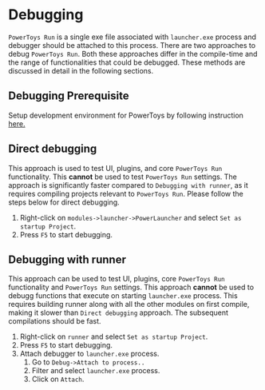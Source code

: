 # Debugging
`PowerToys Run` is a single exe file associated with `launcher.exe` process and debugger should be attached to this process. There are two approaches to debug `PowerToys Run`. Both these approaches differ in the compile-time and the range of functionalities that could be debugged. These methods are discussed in detail in the following sections.


## Debugging Prerequisite
Setup development environment for PowerToys by following instruction [here.](https://github.com/microsoft/PowerToys/tree/master/doc/devdocs#prerequisites-for-compiling-powertoys)

## Direct debugging
This approach is used to test UI, plugins, and core `PowerToys Run` functionality. This **cannot** be used to test `PowerToys Run` settings. The approach is significantly faster compared to `Debugging with runner`, as it requires compiling projects relevant to `PowerToys Run`. Please follow the steps below for direct debugging.
1. Right-click on `modules->launcher->PowerLauncher` and select `Set as startup Project`. 
2. Press `F5` to start debugging.

## Debugging with runner
This approach can be used to test UI, plugins, core `PowerToys Run` functionality and `PowerToys Run` settings. This approach **cannot** be used to debugg functions that execute on starting `launcher.exe` process. This requires building runner along with all the other modules on first compile, making it slower than `Direct debugging` approach. The subsequent compilations should be fast.
1. Right-click on `runner` and select `Set as startup Project`. 
2. Press `F5` to start debugging.
3. Attach debugger to `launcher.exe` process. 
    1. Go to `Debug->Attach to process..`
    2. Filter and select `launcher.exe` process. 
    3. Click on `Attach`.